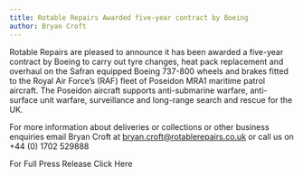 ```yaml
---
title: Rotable Repairs Awarded five-year contract by Boeing
author: Bryan Croft
---
```

Rotable Repairs are pleased to announce it has been awarded a five-year contract by Boeing to carry out tyre changes, heat pack replacement and overhaul on the Safran equipped Boeing 737-800 wheels and brakes fitted to the Royal Air Force’s (RAF) fleet of Poseidon MRA1 maritime patrol aircraft. The Poseidon aircraft supports anti-submarine warfare, anti-surface unit warfare, surveillance and long-range search and rescue for the UK.

For more information about deliveries or collections or other business enquiries email Bryan Croft at bryan.croft@rotablerepairs.co.uk or call us on +44 (0) 1702 529888

For Full Press Release Click Here